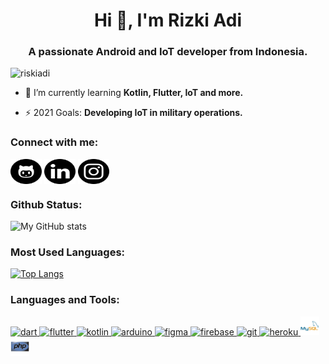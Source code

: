<h1 align="center">Hi 👋, I'm Rizki Adi</h1>
<h3 align="center">A passionate Android and IoT developer from Indonesia.</h3>

<p align="left"> <img src="https://komarev.com/ghpvc/?username=riskiadi&label=Profile%20views&color=0e75b6&style=flat" alt="riskiadi" /> </p>

- 🌱 I’m currently learning **Kotlin, Flutter, IoT and more.**

- ⚡ 2021 Goals: **Developing IoT in military operations.**

<h3 align="left">Connect with me:</h3>
<p align="left">
<a href="https://riskiadi.github.io" target="blank"><img align="center" src="https://raw.githubusercontent.com/riskiadi/riskiadi/c63138eb66aa2daa3d32489559370eb1806ba972/assets/icons/github.svg" alt="rizki-adi-saputra" height="40" width="50" /></a>
<a href="https://linkedin.com/in/rizki-adi-saputra" target="blank"><img align="center" src="https://raw.githubusercontent.com/riskiadi/riskiadi/c63138eb66aa2daa3d32489559370eb1806ba972/assets/icons/linkedin.svg" alt="rizki-adi-saputra" height="40" width="50" /></a>
<a href="https://instagram.com/rizkiadisp" target="blank"><img align="center" src="https://raw.githubusercontent.com/riskiadi/riskiadi/c63138eb66aa2daa3d32489559370eb1806ba972/assets/icons/instagram.svg" alt="rizkiadisp" height="40" width="50" /></a>
</p>

<h3 align="left">Github Status:</h3>

![My GitHub stats](https://github-readme-stats.vercel.app/api?username=riskiadi&show_icons=true&hide_border=true&hide_title=true&include_all_commits=true&theme=vue)

<h3 align="left">Most Used Languages:</h3>

[![Top Langs](https://github-readme-stats.vercel.app/api/top-langs/?username=riskiadi&hide=html,css&hide_border=true&hide_title=true&langs_count=8&theme=vue&layout=compact)](https://github.com/riskiadi)

<h3 align="left">Languages and Tools:</h3>
<a href="https://dart.dev" target="_blank"> <img src="https://www.vectorlogo.zone/logos/dartlang/dartlang-icon.svg" alt="dart" width="30" height="30"/> </a>
<a href="https://flutter.dev" target="_blank"> <img src="https://www.vectorlogo.zone/logos/flutterio/flutterio-icon.svg" alt="flutter" width="30" height="30"/> </a>
<a href="https://kotlinlang.org" target="_blank"> <img src="https://www.vectorlogo.zone/logos/kotlinlang/kotlinlang-icon.svg" alt="kotlin" width="30" height="30"/> </a>
<a href="https://www.arduino.cc/" target="_blank"> <img src="https://cdn.worldvectorlogo.com/logos/arduino-1.svg" alt="arduino" width="30" height="30"/> </a>
<a href="https://www.figma.com/" target="_blank"> <img src="https://www.vectorlogo.zone/logos/figma/figma-icon.svg" alt="figma" width="30" height="30"/> </a>
<a href="https://firebase.google.com/" target="_blank"> <img src="https://www.vectorlogo.zone/logos/firebase/firebase-icon.svg" alt="firebase" width="30" height="30"/> </a>
<a href="https://git-scm.com/" target="_blank"> <img src="https://www.vectorlogo.zone/logos/git-scm/git-scm-icon.svg" alt="git" width="30" height="30"/> </a>
<a href="https://heroku.com" target="_blank"> <img src="https://www.vectorlogo.zone/logos/heroku/heroku-icon.svg" alt="heroku" width="30" height="30"/> </a>
<a href="https://www.mysql.com/" target="_blank"> <img src="https://raw.githubusercontent.com/devicons/devicon/master/icons/mysql/mysql-original-wordmark.svg" alt="mysql" width="30" height="30"/> </a>
<a href="https://www.php.net" target="_blank"> <img src="https://raw.githubusercontent.com/devicons/devicon/master/icons/php/php-original.svg" alt="php" width="30" height="30"/> </a>
</p>
